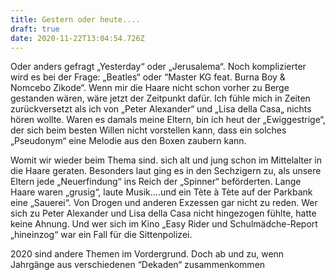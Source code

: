 ```yaml
---
title: Gestern oder heute....
draft: true
date: 2020-11-22T13:04:54.726Z
---
```

Oder anders gefragt „Yesterday“ oder „Jerusalema“.  Noch komplizierter wird es bei der Frage: „Beatles“ oder “Master KG feat. Burna Boy & Nomcebo Zikode“. Wenn mir die Haare nicht schon vorher zu Berge gestanden wären, wäre jetzt der Zeitpunkt dafür. Ich fühle mich in Zeiten zurückversetzt als ich von „Peter Alexander“ und „Lisa della Casa„ nichts hören wollte. Waren es damals meine Eltern, bin ich heut der „Ewiggestrige“, der sich beim besten Willen nicht vorstellen kann, dass ein solches „Pseudonym“ eine Melodie aus den Boxen zaubern kann. 

Womit wir wieder beim Thema sind. sich alt und jung schon im Mittelalter in die Haare geraten. Besonders laut ging es in den Sechzigern zu, als unsere Eltern jede „Neuerfindung“ ins Reich der „Spinner“ beförderten. Lange Haare waren „grusig“, laute Musik....und ein Tète à Tète auf der Parkbank eine „Sauerei“. Von Drogen und anderen Exzessen gar nicht zu reden. Wer sich zu Peter Alexander und Lisa della Casa nicht hingezogen fühlte, hatte keine Ahnung. Und wer sich im Kino „Easy Rider und Schulmädche-Report „hineinzog“ war ein Fall für die Sittenpolizei.

2020 sind andere Themen im Vordergrund. Doch ab und zu, wenn Jahrgänge aus verschiedenen “Dekaden“ zusammenkommen